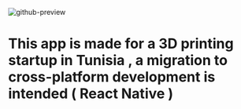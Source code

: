 
![github-preview](https://awesome-rosalind-a388c0.netlify.app/static/2603e2fd7f8ab3e507d1da4b491daf0d/1abfa/SeeKMake.jpg)

# This app is made for a 3D printing startup in Tunisia , a migration to cross-platform development is intended ( React Native )


